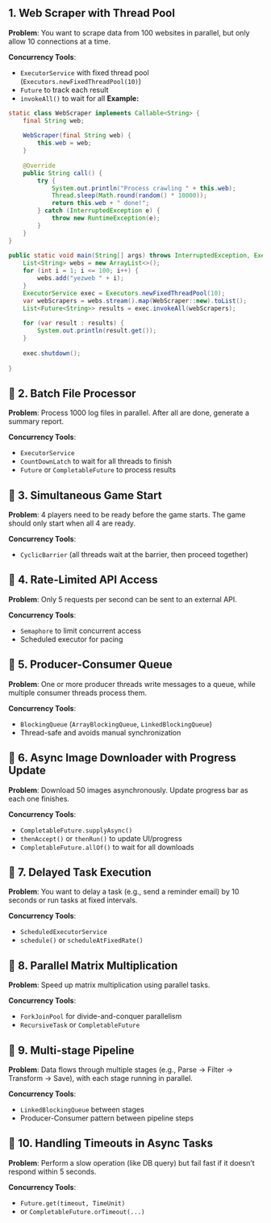 ## 1. **Web Scraper with Thread Pool**
**Problem**: You want to scrape data from 100 websites in parallel, but only allow 10 connections at a time.

**Concurrency Tools**:
- `ExecutorService` with fixed thread pool (`Executors.newFixedThreadPool(10)`)
- `Future` to track each result
- `invokeAll()` to wait for all
**Example:**
```java
static class WebScraper implements Callable<String> {  
    final String web;  
  
    WebScraper(final String web) {  
        this.web = web;  
    }  
  
    @Override  
    public String call() {  
        try {  
            System.out.println("Process crawling " + this.web);  
            Thread.sleep(Math.round(random() * 10000));  
            return this.web + " done!";  
        } catch (InterruptedException e) {  
            throw new RuntimeException(e);  
        }  
    }  
}  
  
public static void main(String[] args) throws InterruptedException, ExecutionException {  
    List<String> webs = new ArrayList<>();  
    for (int i = 1; i <= 100; i++) {  
        webs.add("yezweb " + i);  
    }  
    ExecutorService exec = Executors.newFixedThreadPool(10);  
    var webScrapers = webs.stream().map(WebScraper::new).toList();  
    List<Future<String>> results = exec.invokeAll(webScrapers);  
  
    for (var result : results) {  
        System.out.println(result.get());  
    }  
  
    exec.shutdown();  
  
}
```
## 🔧 2. **Batch File Processor**
**Problem**: Process 1000 log files in parallel. After all are done, generate a summary report.

**Concurrency Tools**:
- `ExecutorService`
- `CountDownLatch` to wait for all threads to finish
- `Future` or `CompletableFuture` to process results
## 🔧 3. **Simultaneous Game Start**
**Problem**: 4 players need to be ready before the game starts. The game should only start when all 4 are ready.

**Concurrency Tools**:
- `CyclicBarrier` (all threads wait at the barrier, then proceed together)
## 🔧 4. **Rate-Limited API Access**
**Problem**: Only 5 requests per second can be sent to an external API.

**Concurrency Tools**:
- `Semaphore` to limit concurrent access
- Scheduled executor for pacing
## 🔧 5. **Producer-Consumer Queue**
**Problem**: One or more producer threads write messages to a queue, while multiple consumer threads process them.

**Concurrency Tools**:
- `BlockingQueue` (`ArrayBlockingQueue`, `LinkedBlockingQueue`)
- Thread-safe and avoids manual synchronization
## 🔧 6. **Async Image Downloader with Progress Update**
**Problem**: Download 50 images asynchronously. Update progress bar as each one finishes.

**Concurrency Tools**:
- `CompletableFuture.supplyAsync()`
- `thenAccept()` or `thenRun()` to update UI/progress
- `CompletableFuture.allOf()` to wait for all downloads
## 🔧 7. **Delayed Task Execution**
**Problem**: You want to delay a task (e.g., send a reminder email) by 10 seconds or run tasks at fixed intervals.

**Concurrency Tools**:
- `ScheduledExecutorService`
- `schedule()` or `scheduleAtFixedRate()`
## 🔧 8. **Parallel Matrix Multiplication**
**Problem**: Speed up matrix multiplication using parallel tasks.

**Concurrency Tools**:
- `ForkJoinPool` for divide-and-conquer parallelism
- `RecursiveTask` or `CompletableFuture`
## 🔧 9. **Multi-stage Pipeline**
**Problem**: Data flows through multiple stages (e.g., Parse → Filter → Transform → Save), with each stage running in parallel.

**Concurrency Tools**:
- `LinkedBlockingQueue` between stages
- Producer-Consumer pattern between pipeline steps
## 🔧 10. **Handling Timeouts in Async Tasks**
**Problem**: Perform a slow operation (like DB query) but fail fast if it doesn’t respond within 5 seconds.

**Concurrency Tools**:
- `Future.get(timeout, TimeUnit)`
- or `CompletableFuture.orTimeout(...)`